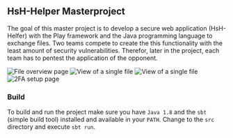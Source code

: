 ## HsH-Helper Masterproject
The goal of this master project is to develop a secure web application (HsH-Helfer) with the Play framework and the Java programming language to exchange files. Two teams compete to create the this functionality with the least amount of security vulnerabilities. Therefor, later in the project, each team has to pentest the application of the opponent.

![File overview page](docs/resources/demo_1.jpg)
![View of a single file](docs/resources/demo_2.jpg)
![View of a single file](docs/resources/demo_3.jpg)
![2FA setup page](docs/resources/demo_4.jpg)

### Build
To build and run the project make sure you have `Java 1.8` and the `sbt` (simple build tool) installed and available in your `PATH`. Change to the `src` directory and execute `sbt run`.
